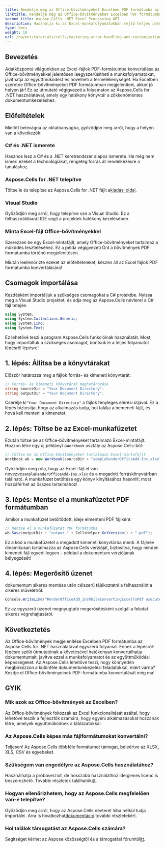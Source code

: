 ```yaml
---
title: Rendelje meg az Office-bővítményeket Excelben PDF formátumba az Aspose.Cells segítségével
linktitle: Rendelje meg az Office-bővítményeket Excelben PDF formátumba az Aspose.Cells segítségével
second_title: Aspose.Cells .NET Excel Processing API
description: Használja ki az Excel-munkafolyamatokban rejlő teljes potenciált, ha megtanulja, hogyan konvertálhat zökkenőmentesen az Office-bővítményeket tartalmazó Excel-fájlokat PDF formátumba az Aspose.Cells for .NET segítségével. Ez az átfogó útmutató lépésről lépésre kínál megközelítést.
type: docs
weight: 10
url: /hu/net/tutorials/cells/mastering-error-handling-and-customization/render-office-add-ins-in-excel-to-pdf-format/
---
```

## Bevezetés

Adatközpontú világunkban az Excel-fájlok PDF-formátumba konvertálása az Office-bővítményekkel jelentősen leegyszerűsítheti a munkafolyamatokat, javíthatja az együttműködést és növelheti a termelékenységet. Ha Excelben szeretne Office-bővítményeket PDF formátumban megjeleníteni, akkor jó helyen jár! Ez az útmutató végigvezeti a folyamaton az Aspose.Cells for .NET használatával, amely egy hatékony könyvtár a zökkenőmentes dokumentumkezeléshez.

## Előfeltételek

Mielőtt belevágna az oktatóanyagba, győződjön meg arról, hogy a helyén van a következők:

### C# és .NET ismerete
Hasznos lesz a C# és a .NET keretrendszer alapos ismerete. Ha még nem ismeri ezeket a technológiákat, rengeteg forrás áll rendelkezésre a tanuláshoz.

### Aspose.Cells for .NET telepítve
 Töltse le és telepítse az Aspose.Cells for .NET fájlt a[kiadási oldal](https://releases.aspose.com/cells/net/).

### Visual Studio
Győződjön meg arról, hogy telepítve van a Visual Studio. Ez a felhasználóbarát IDE segít a projektek hatékony kezelésében.

### Minta Excel-fájl Office-bővítményekkel
Szerezzen be egy Excel-mintafájlt, amely Office-bővítményeket tartalmaz a működés teszteléséhez. Ez a példa végigvezeti Önt a bővítmények PDF formátumba történő megjelenítésén.

Miután leellenőrizte ezeket az előfeltételeket, készen áll az Excel fájlok PDF formátumba konvertálására!

## Csomagok importálása
Kezdésként importáljuk a szükséges csomagokat a C# projektbe. Nyissa meg a Visual Studio projektet, és adja meg az Aspose.Cells névteret a C# fájl tetején.

```csharp
using System;
using System.Collections.Generic;
using System.Linq;
using System.Text;
```
Ez lehetővé teszi a program Aspose.Cells funkcióinak használatát. Most, hogy importáltuk a szükséges csomagot, bontsuk le a teljes folyamatot lépésről lépésre!

## 1. lépés: Állítsa be a könyvtárakat

Először határozza meg a fájlok forrás- és kimeneti könyvtárát:

```csharp
// Forrás- és kimeneti könyvtárak meghatározása
string sourceDir = "Your Document Directory";
string outputDir = "Your Document Directory";
```

 Cserélje ki`"Your Document Directory"` a fájlok tényleges elérési útjával. Ez a lépés biztosítja, hogy az alkalmazás tudja, hol találja a bemeneti fájlt, és hová kell menteni a kimenetet.

## 2. lépés: Töltse be az Excel-munkafüzetet

 Ezután töltse be az Office-bővítményeket tartalmazó Excel-mintafájlt. Hozzon létre egy új példányt a`Workbook` osztály az Aspose.Cells-ből:

```csharp
// Töltse be az Office-bővítményeket tartalmazó Excel-mintafájlt
Workbook wb = new Workbook(sourceDir + "sampleRenderOfficeAdd-Ins.xlsx");
```

 Győződjön meg róla, hogy az Excel-fájl el van nevezve`sampleRenderOfficeAdd-Ins.xlsx` és a megadott forráskönyvtárban található. A munkafüzet betöltése egy könyv kinyitásához hasonlít; most hozzáférhet az összes tartalmához!

## 3. lépés: Mentse el a munkafüzetet PDF formátumban

Amikor a munkafüzet betöltődött, ideje elmenteni PDF fájlként:

```csharp
// Mentse el a munkafüzetet PDF formátumba
wb.Save(outputDir + "output-" + CellsHelper.GetVersion() + ".pdf");
```

Ez a kód a munkafüzetet a megadott kimeneti könyvtárba menti. A fájlnév dinamikusan tartalmazza az Aspose.Cells verzióját, biztosítva, hogy minden kimeneti fájl egyedi legyen – például a dokumentum verziójának bélyegzését!

## 4. lépés: Megerősítő üzenet

dokumentum sikeres mentése után célszerű tájékoztatni a felhasználót a sikeres műveletről:

```csharp
Console.WriteLine("RenderOfficeAdd_InsWhileConvertingExcelToPdf executed successfully.");
```

Ez az egyszerű üzenet megnyugtató megerősítésként szolgál a feladat sikeres végrehajtásáról.

## Következtetés

Az Office-bővítmények megjelenítése Excelben PDF formátumba az Aspose.Cells for .NET használatával egyszerű folyamat. Ennek a lépésről-lépésre szóló útmutatónak a követésével hatékonyan konvertálhatja dokumentumait, javítva ezzel a munkafolyamatot és az együttműködési képességeket. Az Aspose.Cells lehetővé teszi, hogy könnyedén megbirkózzon a különféle dokumentumkezelési feladatokkal, miért várna? Kezdje el Office-bővítményeinek PDF-formátumba konvertálását még ma!

## GYIK

### Mik azok az Office-bővítmények az Excelben?
Az Office-bővítmények fokozzák az Excel funkcionalitását azáltal, hogy lehetővé teszik a fejlesztők számára, hogy egyéni alkalmazásokat hozzanak létre, amelyek együttműködnek a táblázatokkal.

### Az Aspose.Cells képes más fájlformátumokat konvertálni?
Teljesen! Az Aspose.Cells többféle formátumot támogat, beleértve az XLSX, XLS, CSV és egyebeket.

### Szükségem van engedélyre az Aspose.Cells használatához?
Használhatja a próbaverziót, de hosszabb használathoz ideiglenes licenc is beszerezhető. További részletek találhatók[itt](https://purchase.aspose.com/temporary-license/).

### Hogyan ellenőrizhetem, hogy az Aspose.Cells megfelelően van-e telepítve?
 Győződjön meg arról, hogy az Aspose.Cells névteret hiba nélkül tudja importálni. Arra is hivatkozhat[dokumentáció](https://reference.aspose.com/cells/net/) további részletekért.

### Hol találok támogatást az Aspose.Cells számára?
 Segítséget kérhet az Aspose közösségtől és a támogatási fórumtól[itt](https://forum.aspose.com/c/cells/9).